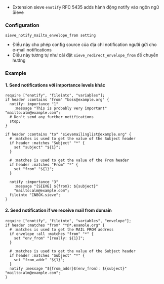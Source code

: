 - Extension sieve `enotify` RFC 5435 adds hành động notify vào ngôn ngữ Sieve
### Configuration
`sieve_notify_mailto_envelope_from setting`
  - Điều này cho phép config source của địa chỉ notification người gửi cho e-mail notifications
  - Điều này tương tự như cài đặt `sieve_redirect_envelope_from` để chuyển hướng
### Example
#### 1. Send notifications với importance levels khác
```
require ["enotify", "fileinto", "variables"];
if header :contains "from" "boss@example.org" {
  notify: importance "1"
    :message "This is probably very important" "mailto:alm@example.com";
  # Don't send any further notifications
  stop;
}

if header :contains "to" "sievemailinglist@example.org" {
  # :matches is used to get the value of the Subject header
  if header :matches "Subject" "*" {
    set "subject" "${1}";
  }
  
  # :matches is used to get the value of the From header
  if header :matches "From" "*" {
    set "from" "${1}";
  }
  
  notify :importance "3"
    :message "[SIEVE] ${from}: ${subject}"
    "mailto:alm@example.com";
  fileinto "INBOX.sieve";
}
```
#### 2. Send notification if we receive mail from domain
```
require ["enotify", "fileinto", "variables", "envelope"];
if header :matches "from" "*@*.examole.org" {
  # :matches is used to get the MAIL FROM address
  if envelope :all :matches "from" "*" {
    set "env_from" "[really: ${1}]";
  }
  
  # :matches is used to get the value of the Subject header
  if header :matches "Subject" "*" {
    set "from_addr" "${1}";
  }
  notify :message "${from_addr}$(env_from): ${subject}" "mailto:alm@example.com";
}
```
